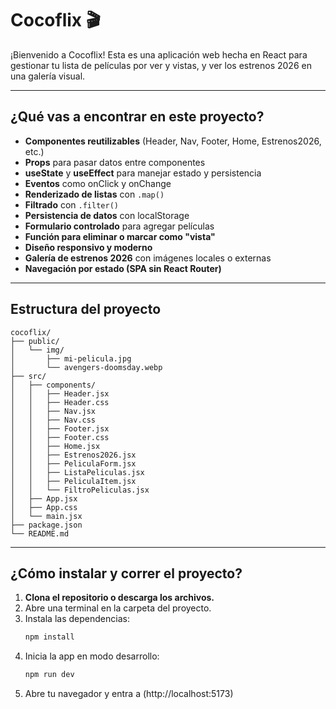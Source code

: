 # Cocoflix 🎬

¡Bienvenido a Cocoflix! Esta es una aplicación web hecha en React para gestionar tu lista de películas por ver y vistas, y ver los estrenos 2026 en una galería visual.

---

## ¿Qué vas a encontrar en este proyecto?
- **Componentes reutilizables** (Header, Nav, Footer, Home, Estrenos2026, etc.)
- **Props** para pasar datos entre componentes
- **useState** y **useEffect** para manejar estado y persistencia
- **Eventos** como onClick y onChange
- **Renderizado de listas** con `.map()`
- **Filtrado** con `.filter()`
- **Persistencia de datos** con localStorage
- **Formulario controlado** para agregar películas
- **Función para eliminar o marcar como "vista"**
- **Diseño responsivo y moderno**
- **Galería de estrenos 2026** con imágenes locales o externas
- **Navegación por estado (SPA sin React Router)**

---

## Estructura del proyecto

```
cocoflix/
├── public/
│   └── img/
│       ├── mi-pelicula.jpg
│       └── avengers-doomsday.webp
├── src/
│   ├── components/
│   │   ├── Header.jsx
│   │   ├── Header.css
│   │   ├── Nav.jsx
│   │   ├── Nav.css
│   │   ├── Footer.jsx
│   │   ├── Footer.css
│   │   ├── Home.jsx
│   │   ├── Estrenos2026.jsx
│   │   ├── PeliculaForm.jsx
│   │   ├── ListaPeliculas.jsx
│   │   ├── PeliculaItem.jsx
│   │   └── FiltroPeliculas.jsx
│   ├── App.jsx
│   ├── App.css
│   └── main.jsx
├── package.json
└── README.md
```

---

## ¿Cómo instalar y correr el proyecto?

1. **Clona el repositorio o descarga los archivos.**
2. Abre una terminal en la carpeta del proyecto.
3. Instala las dependencias:
   ```bash
   npm install
   ```
4. Inicia la app en modo desarrollo:
   ```bash
   npm run dev
   ```
5. Abre tu navegador y entra a (http://localhost:5173)







